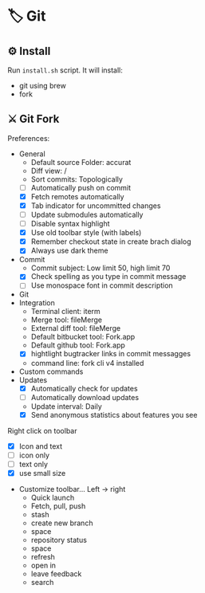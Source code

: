 # 🏷 Git

## ⚙️ Install

Run `install.sh` script. It will install:

- git using brew
- fork

## ⚔️ Git Fork

Preferences:

- General
  - Default source Folder: accurat
  - Diff view: /
  - Sort commits: Topologically
  - [ ] Automatically push on commit
  - [x] Fetch remotes automatically
  - [x] Tab indicator for uncommitted changes
  - [ ] Update submodules automatically
  - [ ] Disable syntax highlight
  - [x] Use old toolbar style (with labels)
  - [x] Remember checkout state in create brach dialog
  - [x] Always use dark theme
- Commit
  - Commit subject: Low limit 50, high limit 70
  - [x] Check spelling as you type in commit message
  - [ ] Use monospace font in commit description
- Git
- Integration
  - Terminal client: iterm
  - Merge tool: fileMerge
  - External diff tool: fileMerge
  - Default bitbucket tool: Fork.app
  - Default github tool: Fork.app
  - [x] hightlight bugtracker links in commit messagges
  - command line: fork cli v4 installed
- Custom commands
- Updates
  - [x] Automatically check for updates
  - [ ] Automatically download updates
  - Update interval: Daily
  - [x] Send anonymous statistics about features you see

Right click on toolbar

- [x] Icon and text
- [ ] icon only
- [ ] text only
- [x] use small size
- Customize toolbar... Left -> right
  - Quick launch
  - Fetch, pull, push
  - stash
  - create new branch
  - space
  - repository status
  - space
  - refresh
  - open in
  - leave feedback
  - search
